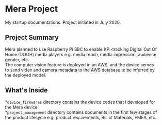 # Mera Project #
My startup documentations. Project initiated in July 2020.


## Project Summary ##
Mera planned to use Raspberry Pi SBC to enable KPI-tracking Digital Out Of Home (DOOH) media players e.g. media reach, media impression, audience gender, etc.\
The computer vision feature is deployed in an AWS, and the device serves to send video and camera metadata to the AWS database to be inferred by the deployed model.

## What's Inside ##
*`device_firmwares` directory contains the device codes that I developed for the Mera device.\
*`project_management` directory contains documents in the first few stages of the product lifecycle e.g. product requirements, Bill of Materials, FMEA, etc.
